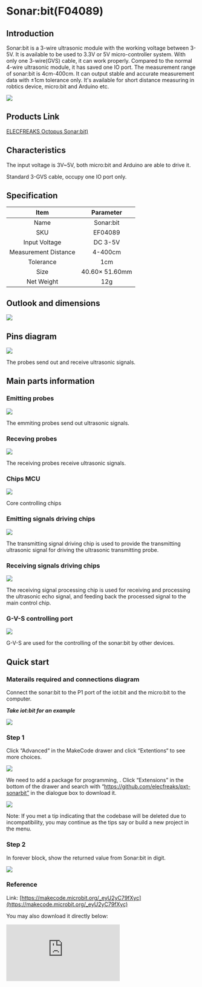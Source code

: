﻿# Sonar:bit(F04089)

## Introduction

Sonar:bit is a 3-wire ultrasonic module with the working voltage between 3-5V. It is available to be used to 3.3V or 5V micro-controller system. With only one 3-wire(GVS) cable, it can work properly. Compared to the normal 4-wire ultrasonic module, it has saved one IO port. The measurement range of sonar:bit is 4cm-400cm. It can output stable and accurate measurement data with ±1cm tolerance only. It's available for short distance measuring in robtics device, micro:bit and Arduino etc.

![](https://wiki-media-ef.oss-cn-hongkong.aliyuncs.com//images/04089_01.png)

## Products Link

[ELECFREAKS Octopus Sonar:bit)](https://shop.elecfreaks.com/products/elecfreaks-octopus-sonar-bit?_pos=1&_sid=1da9648e9&_ss=r)

## Characteristics

 The input voltage is 3V~5V, both micro:bit and Arduino are able to drive it.

 Standard 3-GVS cable, occupy one IO port only.

## Specification


|Item| Parameter |
| :-: | :-: |
|Name| Sonar:bit|
|SKU|EF04089|
|Input Voltage|DC 3-5V|
|Measurement Distance|4-400cm|
|Tolerance|1cm|
|Size |40.60× 51.60mm|
|Net Weight|12g|


## Outlook and dimensions




![](https://wiki-media-ef.oss-cn-hongkong.aliyuncs.com//images/04089_03.png)


## Pins diagram

![](https://wiki-media-ef.oss-cn-hongkong.aliyuncs.com//images/7E5ECzN.jpg)

The probes send out and receive ultrasonic signals.

## Main parts information

### Emitting probes

![](https://wiki-media-ef.oss-cn-hongkong.aliyuncs.com//images/T1xDsne.jpg)

The emmiting probes send out ultrasonic signals.

### Receving probes

![](https://wiki-media-ef.oss-cn-hongkong.aliyuncs.com//images/JxNrz8Q.jpg)

The receiving probes receive ultrasonic signals.

### Chips MCU

![](https://wiki-media-ef.oss-cn-hongkong.aliyuncs.com//images/2CjnvfP.jpg)

Core controlling chips

### Emitting signals driving chips

![](https://wiki-media-ef.oss-cn-hongkong.aliyuncs.com//images/iOW0IN3.jpg)

The transmitting signal driving chip is used to provide the transmitting ultrasonic signal for driving the ultrasonic transmitting probe.

### Receiving signals driving chips

![](https://wiki-media-ef.oss-cn-hongkong.aliyuncs.com//images/VxEZ5KQ.jpg)

The receiving signal processing chip is used for receiving and processing the ultrasonic echo signal, and feeding back the processed signal to the main control chip.

### G-V-S controlling port

![](https://wiki-media-ef.oss-cn-hongkong.aliyuncs.com//images/N9yc6Jm.jpg)

G-V-S are used for the controlling of the sonar:bit by other devices.

## Quick start


### Materails required and connections diagram

 Connect the sonar:bit to the P1 port of the iot:bit and the micro:bit to the computer.

***Take iot:bit for an example***



![](https://wiki-media-ef.oss-cn-hongkong.aliyuncs.com//images/04089_04.png)


### Step 1
 Click “Advanced“ in the MakeCode drawer and click “Extentions“ to see more choices.


![](https://wiki-media-ef.oss-cn-hongkong.aliyuncs.com//images/04089_05.png)


We need to add a package for programming, . Click “Extensions” in the bottom of the drawer and search with “https://github.com/elecfreaks/pxt-sonarbit” in the dialogue box to download it.

![](https://wiki-media-ef.oss-cn-hongkong.aliyuncs.com//images/04089_06.png)


Note: If you met a tip indicating that the codebase will be deleted due to incompatibility, you may continue as the tips say or build a new project in the menu.

### Step 2
In forever block, show the returned value from Sonar:bit in digit.


![](https://wiki-media-ef.oss-cn-hongkong.aliyuncs.com//images/04089_07.png)




### Reference
Link: [https://makecode.microbit.org/_eyU2yC79fXyc](https://makecode.microbit.org/_eyU2yC79fXyc)

You may also download it directly below:


<div
    style={{
        position: 'relative',
        paddingBottom: '60%',
        overflow: 'hidden',
    }}
>
    <iframe
        src="https://makecode.microbit.org/_eyU2yC79fXyc"
        frameborder="0"
        sandbox="allow-popups allow-forms allow-scripts allow-same-origin"
        style={{
            position: 'absolute',
            width: '100%',
            height: '100%',
        }}
    />
</div>


### Result

 The distance between the ultrasonic module and the object is displayed on the micro:bit with unit in cm.

## Relevant Projects


## Technical File
